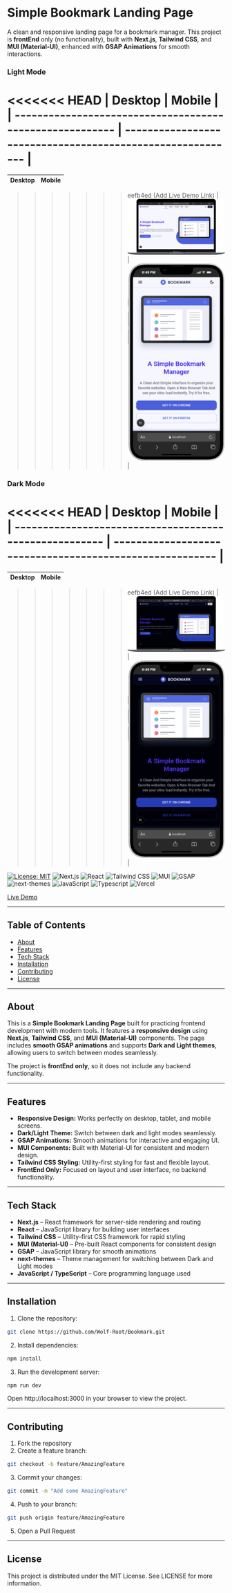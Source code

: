 # Simple Bookmark Landing Page

A clean and responsive landing page for a bookmark manager. This project is **frontEnd** only (no functionality), built with **Next.js**, **Tailwind CSS**, and **MUI (Material-UI)**, enhanced with **GSAP Animations** for smooth interactions.

### Light Mode

<<<<<<< HEAD
| Desktop                                                  | Mobile                                                     |
| -------------------------------------------------------- | ---------------------------------------------------------- |
=======
| Desktop                                                        | Mobile                                                           |
| -------------------------------------------------------------- | ---------------------------------------------------------------- |
>>>>>>> eefb4ed (Add Live Demo Link)
| ![Light Mode Desktop](public/screenshot/Macbook-Air-light.png) | ![Dark Mode Desktop](public/screenshot/iPhone-14-Plus-light.png) |

### Dark Mode

<<<<<<< HEAD
| Desktop                                                | Mobile                                                   |
| ------------------------------------------------------ | -------------------------------------------------------- |
=======
| Desktop                                                      | Mobile                                                         |
| ------------------------------------------------------------ | -------------------------------------------------------------- |
>>>>>>> eefb4ed (Add Live Demo Link)
| ![Light Mode Mobile](public/screenshot/Macbook-Air-dark.png) | ![Dark Mode Mobile](public/screenshot/iPhone-14-Plus-dark.png) |

[![License: MIT](https://img.shields.io/badge/MIT-green?style=for-the-badge)](https://opensource.org/licenses/MIT)
![Next.js](https://img.shields.io/badge/next%20js-000000?style=for-the-badge&logo=nextdotjs&logoColor=whiteZ)
![React](https://img.shields.io/badge/React-20232A?style=for-the-badge&logo=react&logoColor=61DAFB)
![Tailwind CSS](https://img.shields.io/badge/Tailwind_CSS-38B2AC?style=for-the-badge&logo=tailwind-css&logoColor=white)
![MUI](https://img.shields.io/badge/Material%20UI-007FFF?style=for-the-badge&logo=mui&logoColor=white)
![GSAP](https://img.shields.io/badge/GSAP-93CF2B?style=for-the-badge&logo=greensock&logoColor=white)
![next-themes](https://img.shields.io/badge/next--themes-000000?style=for-the-badge&logo=next.js&logoColor=white)
![JavaScript](https://img.shields.io/badge/JavaScript-323330?style=for-the-badge&logo=javascript&logoColor=F7DF1E)
![Typescript](https://img.shields.io/badge/TypeScript-007ACC?style=for-the-badge&logo=typescript&logoColor=white)
![Vercel](https://img.shields.io/badge/Vercel-000000?style=for-the-badge&logo=vercel&logoColor=white)

[Live Demo](https://wolf-bookmark.vercel.app)

---

## Table of Contents

- [About](#about)
- [Features](#features)
- [Tech Stack](#tech-stack)
- [Installation](#installation)
- [Contributing](#contributing)
- [License](#license)

---

## About

This is a **Simple Bookmark Landing Page** built for practicing frontend development with modern tools.
It features a **responsive design** using **Next.js**, **Tailwind CSS**, and **MUI (Material-UI)** components.
The page includes **smooth GSAP animations** and supports **Dark and Light themes**, allowing users to switch between modes seamlessly.

The project is **frontEnd only**, so it does not include any backend functionality.

---

## Features

- **Responsive Design:** Works perfectly on desktop, tablet, and mobile screens.
- **Dark/Light Theme:** Switch between dark and light modes seamlessly.
- **GSAP Animations:** Smooth animations for interactive and engaging UI.
- **MUI Components:** Built with Material-UI for consistent and modern design.
- **Tailwind CSS Styling:** Utility-first styling for fast and flexible layout.
- **FrontEnd Only:** Focused on layout and user interface, no backend functionality.

---

## Tech Stack

- **Next.js** – React framework for server-side rendering and routing
- **React** – JavaScript library for building user interfaces
- **Tailwind CSS** – Utility-first CSS framework for rapid styling
- **MUI (Material-UI)** – Pre-built React components for consistent design
- **GSAP** – JavaScript library for smooth animations
- **next-themes** – Theme management for switching between Dark and Light modes
- **JavaScript / TypeScript** – Core programming language used

---

## Installation

1. Clone the repository:

```bash
git clone https://github.com/Wolf-Root/Bookmark.git
```

2. Install dependencies:

```bash
npm install
```

3. Run the development server:

```bash
npm run dev
```

Open http://localhost:3000 in your browser to view the project.

---

## Contributing

1. Fork the repository
2. Create a feature branch:

```bash
git checkout -b feature/AmazingFeature
```

3. Commit your changes:

```bash
git commit -m "Add some AmazingFeature"
```

4. Push to your branch:

```bash
git push origin feature/AmazingFeature
```

5. Open a Pull Request

---

## License

This project is distributed under the MIT License. See LICENSE for more information.
